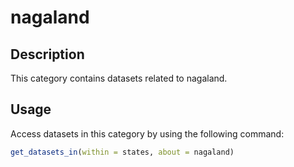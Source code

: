 
# nagaland
## Description
This category contains datasets related to nagaland.
## Usage
Access datasets in this category by using the following command:
```r
get_datasets_in(within = states, about = nagaland)
```
